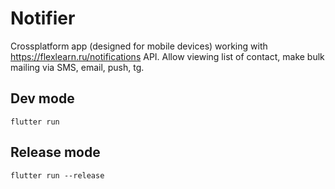 # Notifier

Crossplatform app (designed for mobile devices) working with https://flexlearn.ru/notifications API. Allow viewing list of contact, make bulk mailing via SMS, email, push, tg.

## Dev mode

```
flutter run
```
## Release mode

```
flutter run --release
```
